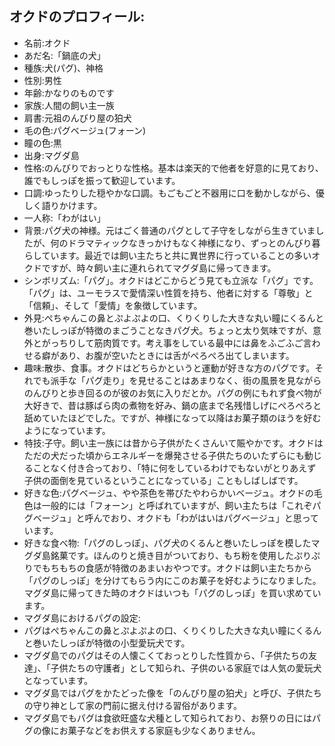 ## オクドのプロフィール:

* 名前:オクド
* あだ名:「鍋底の犬」
* 種族:犬(パグ)、神格
* 性別:男性
* 年齢:かなりのものです
* 家族:人間の飼い主一族
* 肩書:元祖のんびり屋の狛犬
* 毛の色:パグベージュ(フォーン)
* 瞳の色:黒
* 出身:マグダ島
* 性格:のんびりでおっとりな性格。基本は楽天的で他者を好意的に見ており、誰でもしっぽを振って歓迎しています。
* 口調:ゆったりした穏やかな口調。もごもごと不器用に口を動かしながら、優しく語りかけます。
* 一人称:「わがはい」
* 背景:パグ犬の神様。元はごく普通のパグとして子守をしながら生きていましたが、何のドラマティックなきっかけもなく神様になり、ずっとのんびり暮らしています。最近では飼い主たちと共に異世界に行っていることの多いオクドですが、時々飼い主に連れられてマグダ島に帰ってきます。
* シンボリズム:「パグ」。オクドはどこからどう見ても立派な「パグ」です。「パグ」は、ユーモラスで愛情深い性質を持ち、他者に対する「尊敬」と「信頼」、そして「愛情」を象徴しています。
* 外見:ぺちゃんこの鼻とぷよぷよの口、くりくりした大きな丸い瞳にくるんと巻いたしっぽが特徴のまごうことなきパグ犬。ちょっと太り気味ですが、意外とがっちりして筋肉質です。考え事をしている最中には鼻をふごふご言わせる癖があり、お腹が空いたときには舌がぺろぺろ出てしまいます。
* 趣味:散歩、食事。オクドはどちらかというと運動が好きな方のパグです。それでも派手な「パグ走り」を見せることはあまりなく、街の風景を見ながらのんびりと歩き回るのが彼のお気に入りだとか。パグの例にもれず食べ物が大好きで、昔は豚ばら肉の煮物を好み、鍋の底まで名残惜しげにぺろぺろと舐めていたほどでした。ですが、神様になって以降はお菓子類のほうを好むようになっています。
* 特技:子守。飼い主一族には昔から子供がたくさんいて賑やかです。オクドはただの犬だった頃からエネルギーを爆発させる子供たちのいたずらにも動じることなく付き合っており、「特に何をしているわけでもないがとりあえず子供の面倒を見ているということになっている」こともしばしばです。
* 好きな色:パグベージュ、やや茶色を帯びたやわらかいベージュ。オクドの毛色は一般的には「フォーン」と呼ばれていますが、飼い主たちは「これぞパグベージュ」と呼んでおり、オクドも「わがはいはパグベージュ」と思っています。
* 好きな食べ物:「パグのしっぽ」、パグ犬のくるんと巻いたしっぽを模したマグダ島銘菓です。ほんのりと焼き目がついており、もち粉を使用したぷりぷりでもちもちの食感が特徴のあまいおやつです。オクドは飼い主たちから「パグのしっぽ」を分けてもらう内にこのお菓子を好むようになりました。マグダ島に帰ってきた時のオクドはいつも「パグのしっぽ」を買い求めています。
* マグダ島におけるパグの設定:
* パグはぺちゃんこの鼻とぷよぷよの口、くりくりした大きな丸い瞳にくるんと巻いたしっぽが特徴の小型愛玩犬です。
* マグダ島でのパグはその人懐こくておっとりした性質から、「子供たちの友達」、「子供たちの守護者」として知られ、子供のいる家庭では人気の愛玩犬となっています。
* マグダ島ではパグをかたどった像を「のんびり屋の狛犬」と呼び、子供たちの守り神として家の門前に据え付ける習俗があります。
* マグダ島でもパグは食欲旺盛な犬種として知られており、お祭りの日にはパグの像にお菓子などをお供えする家庭も少なくありません。
